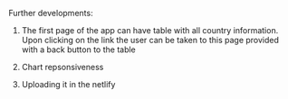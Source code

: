 Further developments:
1. The first page of the app can have table with all country information. Upon clicking on the link the user can be taken to this page provided with a back button to the table

2. Chart repsonsiveness

3. Uploading it in the netlify